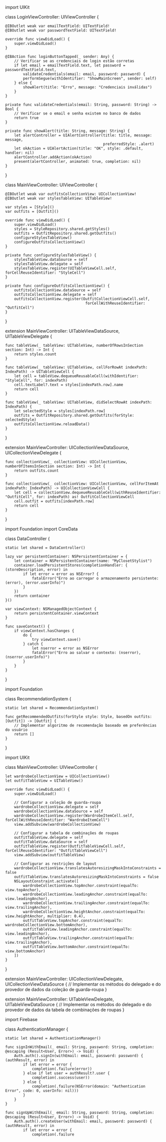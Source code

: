 import UIKit

class LoginViewController: UIViewController {
    
    @IBOutlet weak var emailTextField: UITextField!
    @IBOutlet weak var passwordTextField: UITextField!
    
    override func viewDidLoad() {
        super.viewDidLoad()
    }
    
    @IBAction func loginButtonTapped(_ sender: Any) {
        // Verificar se as credenciais de login estão corretas
        if let email = emailTextField.text, let password = passwordTextField.text, 
            validateCredentials(email: email, password: password) {
            performSegue(withIdentifier: "ShowMainScreen", sender: self)
        } else {
            showAlert(title: "Erro", message: "Credenciais inválidas")
        }
    }
    
    private func validateCredentials(email: String, password: String) -> Bool {
        // Verificar se o email e senha existem no banco de dados
        return true
    }
    
    private func showAlert(title: String, message: String) {
        let alertController = UIAlertController(title: title, message: message, 
                                                preferredStyle: .alert)
        let okAction = UIAlertAction(title: "OK", style: .default, handler: nil)
        alertController.addAction(okAction)
        present(alertController, animated: true, completion: nil)
    }
}

class MainViewController: UIViewController {
    
    @IBOutlet weak var outfitsCollectionView: UICollectionView!
    @IBOutlet weak var stylesTableView: UITableView!
    
    var styles = [Style]()
    var outfits = [Outfit]()
    
    override func viewDidLoad() {
        super.viewDidLoad()
        styles = StyleRepository.shared.getStyles()
        outfits = OutfitRepository.shared.getOutfits()
        configureStylesTableView()
        configureOutfitsCollectionView()
    }
    
    private func configureStylesTableView() {
        stylesTableView.dataSource = self
        stylesTableView.delegate = self
        stylesTableView.register(UITableViewCell.self, forCellReuseIdentifier: "StyleCell")
    }
    
    private func configureOutfitsCollectionView() {
        outfitsCollectionView.dataSource = self
        outfitsCollectionView.delegate = self
        outfitsCollectionView.register(OutfitCollectionViewCell.self, 
                                        forCellWithReuseIdentifier: "OutfitCell")
    }
}

extension MainViewController: UITableViewDataSource, UITableViewDelegate {
    
    func tableView(_ tableView: UITableView, numberOfRowsInSection section: Int) -> Int {
        return styles.count
    }
    
    func tableView(_ tableView: UITableView, cellForRowAt indexPath: IndexPath) -> UITableViewCell {
        let cell = tableView.dequeueReusableCell(withIdentifier: "StyleCell", for: indexPath)
        cell.textLabel?.text = styles[indexPath.row].name
        return cell
    }
    
    func tableView(_ tableView: UITableView, didSelectRowAt indexPath: IndexPath) {
        let selectedStyle = styles[indexPath.row]
        outfits = OutfitRepository.shared.getOutfits(forStyle: selectedStyle)
        outfitsCollectionView.reloadData()
    }
}

extension MainViewController: UICollectionViewDataSource, UICollectionViewDelegate {
    
    func collectionView(_ collectionView: UICollectionView, numberOfItemsInSection section: Int) -> Int {
        return outfits.count
    }
    
    func collectionView(_ collectionView: UICollectionView, cellForItemAt indexPath: IndexPath) -> UICollectionViewCell {
        let cell = collectionView.dequeueReusableCell(withReuseIdentifier: "OutfitCell", for: indexPath) as! OutfitCollectionViewCell
        cell.outfit = outfits[indexPath.row]
        return cell
    }
}

import Foundation
import CoreData

class DataController {
    
    static let shared = DataController()
    
    lazy var persistentContainer: NSPersistentContainer = {
        let container = NSPersistentContainer(name: "MyClosetStylist")
        container.loadPersistentStores(completionHandler: { (storeDescription, error) in
            if let error = error as NSError? {
                fatalError("Erro ao carregar o armazenamento persistente: (error), (error.userInfo)")
            }
        })
        return container
    }()
    
    var viewContext: NSManagedObjectContext {
        return persistentContainer.viewContext
    }
    
    func saveContext() {
        if viewContext.hasChanges {
            do {
                try viewContext.save()
            } catch {
                let nserror = error as NSError
                fatalError("Erro ao salvar o contexto: (nserror), (nserror.userInfo)")
            }
        }
    }
}

import Foundation

class RecommendationSystem {
    
    static let shared = RecommendationSystem()
    
    func getRecommendedOutfits(forStyle style: Style, basedOn outfits: [Outfit]) -> [Outfit] {
        // Implementar algoritmo de recomendação baseado em preferências do usuário
        return []
    }
}

import UIKit

class MainViewController: UIViewController {
    
    let wardrobeCollectionView = UICollectionView()
    let outfitTableView = UITableView()
    
    override func viewDidLoad() {
        super.viewDidLoad()
        
        // Configurar a coleção de guarda-roupa
        wardrobeCollectionView.delegate = self
        wardrobeCollectionView.dataSource = self
        wardrobeCollectionView.register(WardrobeItemCell.self, forCellWithReuseIdentifier: "WardrobeItemCell")
        view.addSubview(wardrobeCollectionView)
        
        // Configurar a tabela de combinações de roupas
        outfitTableView.delegate = self
        outfitTableView.dataSource = self
        outfitTableView.register(OutfitTableViewCell.self, forCellReuseIdentifier: "OutfitTableViewCell")
        view.addSubview(outfitTableView)
        
        // Configurar as restrições de layout
        wardrobeCollectionView.translatesAutoresizingMaskIntoConstraints = false
        outfitTableView.translatesAutoresizingMaskIntoConstraints = false
        NSLayoutConstraint.activate([
            wardrobeCollectionView.topAnchor.constraint(equalTo: view.topAnchor),
            wardrobeCollectionView.leadingAnchor.constraint(equalTo: view.leadingAnchor),
            wardrobeCollectionView.trailingAnchor.constraint(equalTo: view.trailingAnchor),
            wardrobeCollectionView.heightAnchor.constraint(equalTo: view.heightAnchor, multiplier: 0.4),
            outfitTableView.topAnchor.constraint(equalTo: wardrobeCollectionView.bottomAnchor),
            outfitTableView.leadingAnchor.constraint(equalTo: view.leadingAnchor),
            outfitTableView.trailingAnchor.constraint(equalTo: view.trailingAnchor),
            outfitTableView.bottomAnchor.constraint(equalTo: view.bottomAnchor)
        ])
    }
}

extension MainViewController: UICollectionViewDelegate, UICollectionViewDataSource {
    // Implementar os métodos do delegado e do provedor de dados da coleção de guarda-roupa
}

extension MainViewController: UITableViewDelegate, UITableViewDataSource {
    // Implementar os métodos do delegado e do provedor de dados da tabela de combinações de roupas
}

import Firebase

class AuthenticationManager {
    
    static let shared = AuthenticationManager()
    
    func signInWithEmail(_ email: String, password: String, completion: @escaping (Result<User, Error>) -> Void) {
        Auth.auth().signIn(withEmail: email, password: password) { (authResult, error) in
            if let error = error {
                completion(.failure(error))
            } else if let user = authResult?.user {
                completion(.success(user))
            } else {
                completion(.failure(NSError(domain: "Authentication Error", code: 0, userInfo: nil)))
            }
        }
    }
    
    func signUpWithEmail(_ email: String, password: String, completion: @escaping (Result<User, Error>) -> Void) {
        Auth.auth().createUser(withEmail: email, password: password) { (authResult, error) in
            if let error = error {
                completion(.failure

                           
